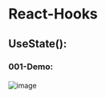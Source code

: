 # React-Hooks
## UseState():
### 001-Demo:
####
![image](https://github.com/Upendra-23/React-Hooks/assets/117348547/a7f4d70c-c4eb-46ed-9ad9-3c2d3b91373b)

